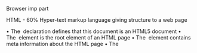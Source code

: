 Browser imp part

HTML - 60%
Hyper-text markup language
giving structure to a web page

• The <!DOCTYPE html> declaration defines that this document is an HTML5 document
• The <html> element is the root element of an HTML page
• The <head> element contains meta information about the HTML page
• The <title> element specifies a title for the HTML page (which is shown in the browser's title bar or in the page's tab)
• The <body> element defines the document's body, and is a container for all the visible contents, such as headings, paragraphs, images, hyperlinks, tables, lists, etc.
• The <h1> element defines a large heading
• The <p> element defines a paragraph

TAG in HTML -
<tagname> Content goes here... </tagname>
lorem --

<p style="font-size:50px;">I am big</p>

Favicon
title

Opening + closing

self-closing tag

Attribute

Semantic tag

## Accessibility:

how to make a website accessible?-
to use an alt attribute for images

- to use semantic html

https://developer.mozilla.org/en-US/
h1 -mdn --search
https://www.w3schools.com/html/default.asp
